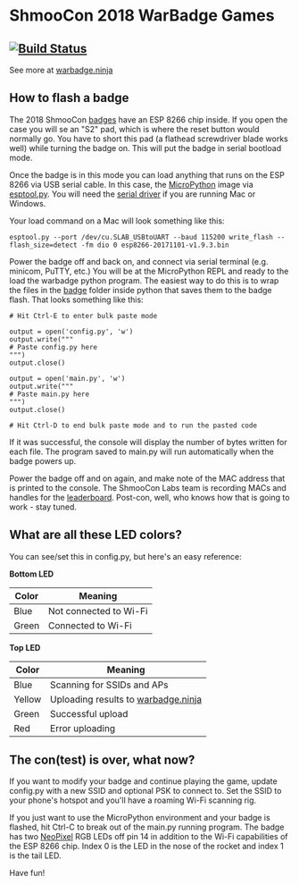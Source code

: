 # ShmooCon 2018 WarBadge Games
## [![Build Status](https://travis-ci.org/robotlandman/warbadge.svg?branch=master)](https://travis-ci.org/robotlandman/warbadge)
See more at [warbadge.ninja](https://warbadge.ninja)

## How to flash a badge
The 2018 ShmooCon [badges](https://www.instagram.com/warbadge/) have an ESP 8266 chip inside. If you open the case you will se an "S2" pad, which is where the reset button would normally go. You have to short this pad (a flathead screwdriver blade works well) while turning the badge on. This will put the badge in serial bootload mode.

Once the badge is in this mode you can load anything that runs on the ESP 8266 via USB serial cable. In this case, the [MicroPython](https://docs.micropython.org/en/latest/esp8266/esp8266/tutorial/intro.html) image via [esptool.py](https://github.com/espressif/esptool). You will need the [serial driver](https://www.silabs.com/products/development-tools/software/usb-to-uart-bridge-vcp-drivers) if you are running Mac or Windows.

Your load command on a Mac will look something like this:
```
esptool.py --port /dev/cu.SLAB_USBtoUART --baud 115200 write_flash --flash_size=detect -fm dio 0 esp8266-20171101-v1.9.3.bin
```

Power the badge off and back on, and connect via serial terminal (e.g. minicom, PuTTY, etc.) You will be at the MicroPython REPL and ready to the load the warbadge python program. The easiest way to do this is to wrap the files in the [badge](https://github.com/robotlandman/warbadge/tree/master/badge) folder inside python that saves them to the badge flash. That looks something like this:
```
# Hit Ctrl-E to enter bulk paste mode

output = open('config.py', 'w')
output.write("""
# Paste config.py here
""")
output.close()

output = open('main.py', 'w')
output.write("""
# Paste main.py here
""")
output.close()

# Hit Ctrl-D to end bulk paste mode and to run the pasted code
```

If it was successful, the console will display the number of bytes written for each file. The program saved to main.py will run automatically when the badge powers up.

Power the badge off and on again, and make note of the MAC address that is printed to the console. The ShmooCon Labs team is recording MACs and handles for the [leaderboard](https://warbadge.ninja/scoreboard). Post-con, well, who knows how that is going to work - stay tuned.

## What are all these LED colors?
You can see/set this in config.py, but here's an easy reference:

**Bottom LED**

Color | Meaning
----- | -------
Blue | Not connected to Wi-Fi
Green | Connected to Wi-Fi

**Top LED**

Color | Meaning
----- | -------
Blue | Scanning for SSIDs and APs
Yellow | Uploading results to [warbadge.ninja](https://warbadge.ninja/scoreboard)
Green | Successful upload
Red | Error uploading

## The con(test) is over, what now?

If you want to modify your badge and continue playing the game, update config.py with a new SSID and optional PSK to connect to. Set the SSID to your phone's hotspot and you'll have a roaming Wi-Fi scanning rig.

If you just want to use the MicroPython environment and your badge is flashed, hit Ctrl-C to break out of the main.py running program. The badge has two [NeoPixel](http://docs.micropython.org/en/latest/esp8266/esp8266/tutorial/neopixel.html) RGB LEDs off pin 14 in addition to the Wi-Fi capabilities of the ESP 8266 chip. Index 0 is the LED in the nose of the rocket and index 1 is the tail LED.

Have fun!
